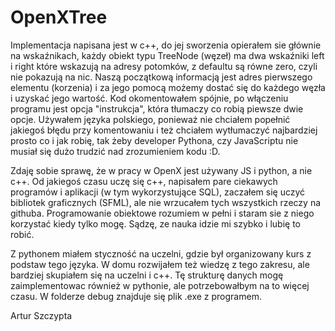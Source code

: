 # OpenXTree
Implementacja napisana jest w c++, do jej sworzenia opierałem sie głównie na wskaźnikach, każdy obiekt typu TreeNode (węzeł) ma dwa wskaźniki
left i right które wskazują na adresy potomków, z defaultu są równe zero, czyli nie pokazują na nic. Naszą początkową informacją jest
adres pierwszego elementu (korzenia) i za jego pomocą możemy dostać się do każdego węzła i uzyskać jego wartość. Kod okomentowałem spójnie, po włączeniu programu jest opcja "instrukcja", która tłumaczy co robią piewsze dwie opcje. Używałem języka polskiego,
ponieważ nie chciałem popełnić jakiegoś błędu przy komentowaniu i też chciałem wytłumaczyć najbardziej prosto co i jak robię, tak żeby
developer Pythona, czy JavaScriptu nie musiał się dużo trudzić nad zrozumieniem kodu :D.

Zdaję sobie sprawę, że w pracy w OpenX jest używany JS i python, a nie c++. Od jakiegoś czasu uczę się c++, napisałem pare ciekawych
programów i aplikacji (w tym wykorzystujące SQL), zaczałem się uczyć bibliotek graficznych (SFML), ale nie wrzucałem tych wszystkich rzeczy na githuba. 
Programowanie obiektowe rozumiem w pełni i staram sie z niego korzystać kiedy tylko mogę. Sądzę, ze nauka idzie mi szybko i lubię to robić.

Z pythonem miałem styczność na uczelni, gdzie był organizowany kurs z podstaw tego języka. W domu rozwijałem też wiedzę z tego zakresu,
ale bardziej skupiałem się na uczelni i c++.
Tę strukturę danych mogę zaimplementowac również w pythonie, ale potrzebowałbym na to więcej czasu.
W folderze debug znajduje się plik .exe z programem.

Artur Szczypta
